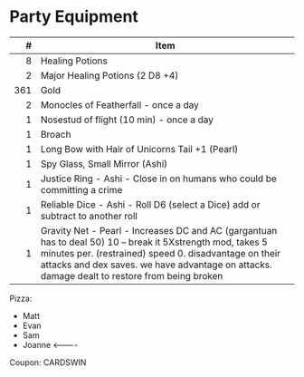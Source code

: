 # Party Equipment

\#  | Item
--: | ---------
8  | Healing Potions
2   | Major Healing Potions (2 D8 +4)
361 | Gold
2   | Monocles of Featherfall - once a day
1   | Nosestud of flight (10 min) - once a day
1   | Broach   
1   | Long Bow with Hair of Unicorns Tail +1 (Pearl)
1   | Spy Glass, Small Mirror (Ashi)
1   | Justice Ring - Ashi - Close in on humans who could be committing a crime
1   | Reliable Dice - Ashi - Roll D6 (select a Dice) add or subtract to another roll 
1   | Gravity Net - Pearl - Increases DC and AC (gargantuan has to deal 50) 10 – break it 5Xstrength mod, takes 5 minutes per. (restrained) speed 0.  disadvantage on their attacks and dex saves. we have advantage on attacks. damage dealt to restore from being broken

Pizza:
- Matt
- Evan 
- Sam 
- Joanne <----

Coupon: CARDSWIN

